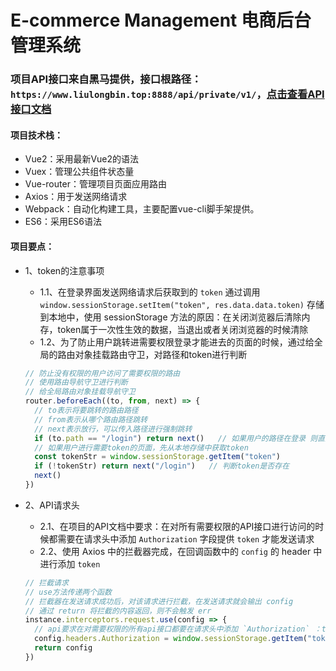 # E-commerce Management 电商后台管理系统
### 项目API接口来自黑马提供，接口根路径：`https://www.liulongbin.top:8888/api/private/v1/`，[点击查看API接口文档](https://pan.baidu.com/s/1KJPfaFaPadW4JdGjCt54NQ )

#### 项目技术栈：
* Vue2：采用最新Vue2的语法
* Vuex：管理公共组件状态量
* Vue-router：管理项目页面应用路由
* Axios：用于发送网络请求
* Webpack：自动化构建工具，主要配置vue-cli脚手架提供。
* ES6：采用ES6语法

#### 项目要点：
* 1、token的注意事项
  * 1.1、在登录界面发送网络请求后获取到的 `token` 通过调用 `window.sessionStorage.setItem("token", res.data.data.token)` 存储到本地中，使用 sessionStorage 方法的原因：在关闭浏览器后清除内存，token属于一次性生效的数据，当退出或者关闭浏览器的时候清除
  * 1.2、为了防止用户跳转进需要权限登录才能进去的页面的时候，通过给全局的路由对象挂载路由守卫，对路径和token进行判断
  ```js
  // 防止没有权限的用户访问了需要权限的路由
  // 使用路由导航守卫进行判断
  // 给全局路由对象挂载导航守卫
  router.beforeEach((to, from, next) => {
    // to表示将要跳转的路由路径
    // from表示从哪个路由路径跳转
    // next表示放行，可以传入路径进行强制跳转
    if (to.path == "/login") return next()   // 如果用户的路径在登录 则直接放行
    // 如果用户进行需要token的页面，先从本地存储中获取token
    const tokenStr = window.sessionStorage.getItem("token")
    if (!tokenStr) return next("/login")   // 判断token是否存在
    next()
  })
  ```

* 2、API请求头
  * 2.1、在项目的API文档中要求：在对所有需要权限的API接口进行访问的时候都需要在请求头中添加 `Authorization` 字段提供 `token` 才能发送请求
  * 2.2、使用 Axios 中的拦截器完成，在回调函数中的 `config` 的 header 中进行添加 `token`
  ```js
  // 拦截请求
  // use方法传递两个函数
  // 拦截器在发送请求成功后，对该请求进行拦截，在发送请求就会输出 config
  // 通过 return 将拦截的内容返回，则不会触发 err
  instance.interceptors.request.use(config => {
    // api要求在对需要权限的所有api接口都要在请求头中添加 `Authorization` ：token
    config.headers.Authorization = window.sessionStorage.getItem("token")  // 将token放入请求头中
    return config
  })
  ```